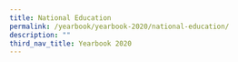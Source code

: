 ```yaml
---
title: National Education
permalink: /yearbook/yearbook-2020/national-education/
description: ""
third_nav_title: Yearbook 2020
---
```

